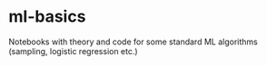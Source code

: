 # ml-basics
Notebooks with theory and code for some standard ML algorithms (sampling, logistic regression etc.)
